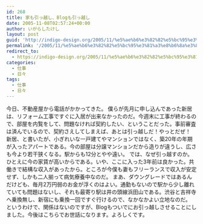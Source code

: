 ```yaml
---
id: 268
title: 家も引っ越し、Blogも引っ越し
date: 2005-11-08T02:57:24+00:00
author: いがらしたけし
layout: post
guid: 'http://indigo-design.org/2005/11/%e5%ae%b6%e3%82%82%e5%bc%95%e3%81%a3%e8%b6%8a%e3%81%97%e3%80%81blog%e3%82%82%e5%bc%95%e3%81%a3%e8%b6%8a%e3%81%97/'
permalink: '/2005/11/%e5%ae%b6%e3%82%82%e5%bc%95%e3%81%a3%e8%b6%8a%e3%81%97%e3%80%81blog%e3%82%82%e5%bc%95%e3%81%a3%e8%b6%8a%e3%81%97/'
redirect_to:
  - https://indigo-design.org/2005/11/%e5%ae%b6%e3%82%82%e5%bc%95%e3%81%a3%e8%b6%8a%e3%81%97%e3%80%81blog%e3%82%82%e5%bc%95%e3%81%a3%e8%b6%8a%e3%81%97/
categories:
  - 仕事
  - 日々
tags:
  - 仕事
  - 日々
---
```

今日、不動産屋から電話がかかってきた。
僕らが先月に申し込んであった新居は、リフォーム工事ですぐに入居が出来なかったのだ。今週末に工事が終わるので、部屋を内覧をして、問題なければ契約したい、ということだった。事前審査は済んでいるので、契約さえしてしまえば、あとは引っ越しだ！やっとだぜ！
新居、と書いたが、小ぎれいな一戸建てやマンションではなく、築20年の年期が入ったアパートである。今の部屋は分譲マンションだから造りが違うし、広さも今より若干狭くなる。駅からも12分とやや遠い。
では、なぜ引っ越すのか。ひとえに今の家賃が高いからである。いや、ここに入った3年前は良かった。共働きで結構な収入があったから。ところが今僕も妻もフリーランスで収入が安定せず、しかも二人揃って病気療養中なのだ。
まあ、ダウングレードではあるんだけども、毎月2万円弱のお金が浮くのはよい。通勤もないので駅から少し離れていても問題はないし、それも最寄り駅は井の頭線浜田山である。渋谷と吉祥寺へ乗換無し、新宿にも乗換一回ですぐ行けるので、なかなかよい立地なのだ。
というわけで、関係はないのですが、Blogもついでにお引っ越しさせることにしました。今後はこちらでお世話になります。よろしくです。